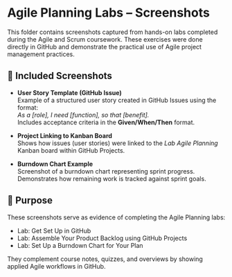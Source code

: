 # Agile Planning Labs – Screenshots

This folder contains screenshots captured from hands-on labs completed during the Agile and Scrum coursework. These exercises were done directly in GitHub and demonstrate the practical use of Agile project management practices.

## 📸 Included Screenshots

- **User Story Template (GitHub Issue)**  
  Example of a structured user story created in GitHub Issues using the format:  
  *As a [role], I need [function], so that [benefit].*  
  Includes acceptance criteria in the **Given/When/Then** format.

- **Project Linking to Kanban Board**  
  Shows how issues (user stories) were linked to the *Lab Agile Planning* Kanban board within GitHub Projects.

- **Burndown Chart Example**  
  Screenshot of a burndown chart representing sprint progress. Demonstrates how remaining work is tracked against sprint goals.

## 🎯 Purpose
These screenshots serve as evidence of completing the Agile Planning labs:
- Lab: Get Set Up in GitHub  
- Lab: Assemble Your Product Backlog using GitHub Projects  
- Lab: Set Up a Burndown Chart for Your Plan  

They complement course notes, quizzes, and overviews by showing applied Agile workflows in GitHub.
